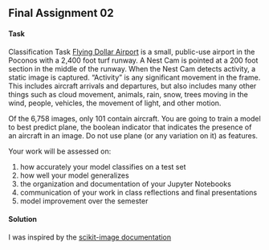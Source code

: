 ## Final Assignment 02

#### Task
Classification Task
[Flying Dollar Airport](http://flyingdollar.com/) is a small, public-use airport in the Poconos with a 2,400 foot turf runway. A Nest Cam is pointed at a 200 foot section in the middle of the runway. When the Nest Cam detects activity, a static image is captured. “Activity” is any significant movement in the frame. This includes aircraft arrivals and departures, but also includes many other things such as cloud movement, animals, rain, snow, trees moving in the wind, people, vehicles, the movement of light, and other motion. 

Of the 6,758 images, only 101 contain aircraft. You are going to train a model to best predict plane, the boolean indicator that indicates the presence of an aircraft in an image. Do not use plane (or any variation on it) as features. 

Your work will be assessed on: 
1. how accurately your model classifies on a test set
2. how well your model generalizes
3. the organization and documentation of your Jupyter Notebooks
4. communication of your work in class reflections and final presentations
5. model improvement over the semester

#### Solution
I was inspired by the [scikit-image documentation](https://scikit-image.org/docs/stable/api/skimage.feature.html#skimage.feature.hog) 
